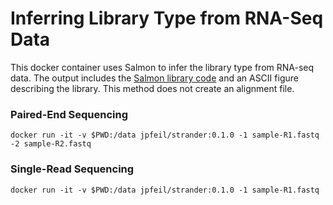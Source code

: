 # Inferring Library Type from RNA-Seq Data
This docker container uses Salmon to infer the library type from RNA-seq data. 
The output includes the [Salmon library code](https://salmon.readthedocs.io/en/latest/library_type.html) 
and an ASCII figure describing the library. This method does not create an alignment file. 

### Paired-End Sequencing
```
docker run -it -v $PWD:/data jpfeil/strander:0.1.0 -1 sample-R1.fastq -2 sample-R2.fastq
```

### Single-Read Sequencing
```
docker run -it -v $PWD:/data jpfeil/strander:0.1.0 -1 sample-R1.fastq
```
